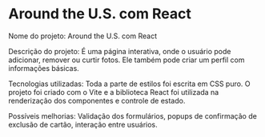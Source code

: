 # Around the U.S. com React

Nome do projeto: Around the U.S. com React

Descrição do projeto: É uma página interativa, onde o usuário pode adicionar, remover ou curtir fotos. Ele também pode criar um perfil com informações básicas.

Tecnologias utilizadas: Toda a parte de estilos foi escrita em CSS puro. O projeto foi criado com o Vite e a biblioteca React foi utilizada na renderização dos componentes e controle de estado.

Possíveis melhorias: Validação dos formulários, popups de confirmação de exclusão de cartão, interação entre usuários.